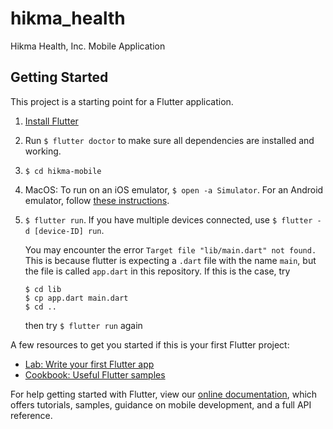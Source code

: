 # hikma_health

Hikma Health, Inc. Mobile Application

## Getting Started

This project is a starting point for a Flutter application.

1. [Install Flutter](https://flutter.dev/docs/get-started/install)

2. Run `$ flutter doctor` to make sure all dependencies are installed and working.

3. `$ cd hikma-mobile`

4. MacOS: To run on an iOS emulator, `$ open -a Simulator`. For an Android emulator, follow [these instructions](https://flutter.dev/docs/get-started/install/macos#android-setup).

5. `$ flutter run`. If you have multiple devices connected, use `$ flutter -d [device-ID] run`.

   You may encounter the error `Target file "lib/main.dart" not found.` This is because flutter is expecting a `.dart` file with the name `main`, but the file is called `app.dart` in this repository. If this is the case, try

   ```
   $ cd lib
   $ cp app.dart main.dart
   $ cd ..
   ```

   then try `$ flutter run` again

A few resources to get you started if this is your first Flutter project:

- [Lab: Write your first Flutter app](https://flutter.io/docs/get-started/codelab)
- [Cookbook: Useful Flutter samples](https://flutter.io/docs/cookbook)

For help getting started with Flutter, view our
[online documentation](https://flutter.io/docs), which offers tutorials,
samples, guidance on mobile development, and a full API reference.
